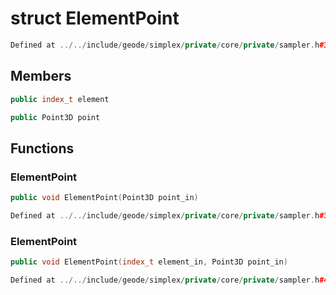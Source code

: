 # struct ElementPoint

```cpp
Defined at ../../include/geode/simplex/private/core/private/sampler.h#35
```

## Members

```cpp
public index_t element

```

```cpp
public Point3D point

```



## Functions

### ElementPoint

```cpp
public void ElementPoint(Point3D point_in)
```

```cpp
Defined at ../../include/geode/simplex/private/core/private/sampler.h#37
```

### ElementPoint

```cpp
public void ElementPoint(index_t element_in, Point3D point_in)
```

```cpp
Defined at ../../include/geode/simplex/private/core/private/sampler.h#42
```



